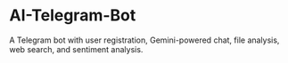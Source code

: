 # AI-Telegram-Bot
A Telegram bot with user registration, Gemini-powered chat, file analysis, web search, and sentiment analysis.
